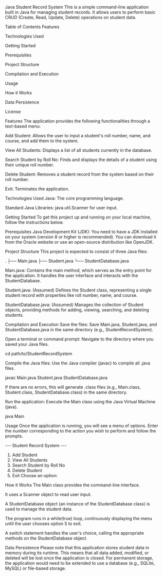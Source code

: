 Java Student Record System
This is a simple command-line application built in Java for managing student records. It allows users to perform basic CRUD (Create, Read, Update, Delete) operations on student data.

Table of Contents
Features

Technologies Used

Getting Started

Prerequisites

Project Structure

Compilation and Execution

Usage

How it Works

Data Persistence

License

Features
The application provides the following functionalities through a text-based menu:

Add Student: Allows the user to input a student's roll number, name, and course, and add them to the system.

View All Students: Displays a list of all students currently in the database.

Search Student by Roll No: Finds and displays the details of a student using their unique roll number.

Delete Student: Removes a student record from the system based on their roll number.

Exit: Terminates the application.

Technologies Used
Java: The core programming language.

Standard Java Libraries: java.util.Scanner for user input.

Getting Started
To get this project up and running on your local machine, follow the instructions below.

Prerequisites
Java Development Kit (JDK): You need to have a JDK installed on your system (version 8 or higher is recommended). You can download it from the Oracle website or use an open-source distribution like OpenJDK.

Project Structure
This project is expected to consist of three Java files:

.
├── Main.java
├── Student.java
└── StudentDatabase.java

Main.java: Contains the main method, which serves as the entry point for the application. It handles the user interface and interacts with the StudentDatabase.

Student.java: (Assumed) Defines the Student class, representing a single student record with properties like roll number, name, and course.

StudentDatabase.java: (Assumed) Manages the collection of Student objects, providing methods for adding, viewing, searching, and deleting students.

Compilation and Execution
Save the files: Save Main.java, Student.java, and StudentDatabase.java in the same directory (e.g., StudentRecordSystem).

Open a terminal or command prompt: Navigate to the directory where you saved your Java files.

cd path/to/StudentRecordSystem

Compile the Java files: Use the Java compiler (javac) to compile all .java files.

javac Main.java Student.java StudentDatabase.java

If there are no errors, this will generate .class files (e.g., Main.class, Student.class, StudentDatabase.class) in the same directory.

Run the application: Execute the Main class using the Java Virtual Machine (java).

java Main

Usage
Once the application is running, you will see a menu of options. Enter the number corresponding to the action you wish to perform and follow the prompts.

--- Student Record System ---
1. Add Student
2. View All Students
3. Search Student by Roll No
4. Delete Student
5. Exit
Choose an option:

How it Works
The Main class provides the command-line interface.

It uses a Scanner object to read user input.

A StudentDatabase object (an instance of the StudentDatabase class) is used to manage the student data.

The program runs in a while(true) loop, continuously displaying the menu until the user chooses option 5 to exit.

A switch statement handles the user's choice, calling the appropriate methods on the StudentDatabase object.

Data Persistence
Please note that this application stores student data in memory during its runtime. This means that all data added, modified, or deleted will be lost once the application is closed. For permanent storage, the application would need to be extended to use a database (e.g., SQLite, MySQL) or file-based storage.
